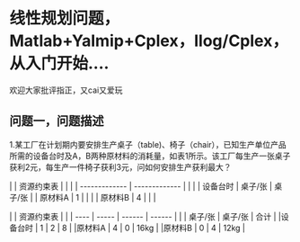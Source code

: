 线性规划问题，Matlab+Yalmip+Cplex，Ilog/Cplex，从入门开始....<br>
==

欢迎大家批评指正，又cai又爱玩  

问题一，问题描述<br>
--
1.某工厂在计划期内要安排生产桌子（table)、椅子（chair），已知生产单位产品所需的设备台时及A，B两种原材料的消耗量，如表1所示。该工厂每生产一张桌子获利2元，每生产一件椅子获利3元，问如何安排生产获利最大？

|                |  资源约束表  |              |              |
| ------------- | ------------- |              |              |
| 设备台时  | 桌子/张 | 桌子/张 |
| 原材料A  | 1 |               |              |
| 原材料B  | 4 |               |              |


 |          | 资源约束表  |          | 
| ---- | ----- | ------  | ------  |
 |        |   桌子/张  |   桌子/张  |  合计  |
 |设备台时 |      1    |      2     |   8   |
 |原材料A  |     4     |      0     | 16kg |
 |原材料B  |      0    |      4     | 12kg |
